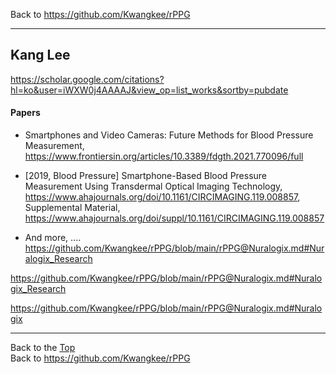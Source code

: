 Back to https://github.com/Kwangkee/rPPG
***

## Kang Lee 
https://scholar.google.com/citations?hl=ko&user=iWXW0j4AAAAJ&view_op=list_works&sortby=pubdate  

#### Papers
- Smartphones and Video Cameras: Future Methods for Blood Pressure Measurement, https://www.frontiersin.org/articles/10.3389/fdgth.2021.770096/full
- [2019, Blood Pressure] Smartphone-Based Blood Pressure Measurement Using Transdermal Optical Imaging Technology, https://www.ahajournals.org/doi/10.1161/CIRCIMAGING.119.008857, Supplemental Material, https://www.ahajournals.org/doi/suppl/10.1161/CIRCIMAGING.119.008857 




- And more, .... https://github.com/Kwangkee/rPPG/blob/main/rPPG@Nuralogix.md#Nuralogix_Research  

https://github.com/Kwangkee/rPPG/blob/main/rPPG@Nuralogix.md#Nuralogix_Research

https://github.com/Kwangkee/rPPG/blob/main/rPPG@Nuralogix.md#Nuralogix

***
Back to the [Top](#rPPG)  
Back to https://github.com/Kwangkee/rPPG
